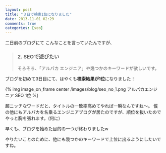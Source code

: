 ```yaml
---
layout: post
title: "３日で検索1位になりました"
date: 2013-11-01 02:29
comments: true
categories: [seo]
---
```


二日前のブログにて
こんなことを言っていたんですが、

> ### 2. SEOで遊びたい
>
> そろそろ、「アルパカ エンジニア」や幾つかのキーワードが欲しいです。

ブログを初めて3日目にて、はやくも**検索結果が1位**になりました！

{% img image_on_frame center /images/blog/seo_no_1.png アルパカエンジニア SEO 1位 %}

超ニッチなワードだと、タイトルの一致率高めてやれば一瞬なんですね〜。
僕の他にもアルパカを名乗るエンジニアブログが居たのですが、順位を抜いたのでやっと胸を張れます。(何に)

早くも、ブログを始めた目的の一つが終わりましたw

やりたいことのために、他にも幾つかのキーワードで上位に出るようにしたいですね。
